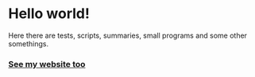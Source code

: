 # Hello world!

Here there are tests, scripts, summaries, small programs and some other somethings.

### [See my website too](https://duckafire.github.io/nest "It is free!")
